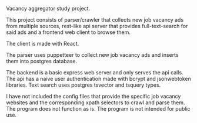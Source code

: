 Vacancy aggregator study project.

This project consists of parser/crawler that collects new job vacancy ads from multiple sources, rest-like api server that provides full-text-search for said ads and a frontend web client to browse them.

The client is made with React.

The parser uses puppetteer to collect new job vacancy ads and inserts them into postgres database.

The backend is a basic express web server and only serves the api calls. The api has a naive user authentication made with bcrypt and jsonwebtoken libraries. Text search uses postgres tsvector and tsquery types.

I have not included the config files that provide the specific job vacancy websites and the corresponding xpath selectors to crawl and parse them. The program does not function as is. The program is not intended for public use.
